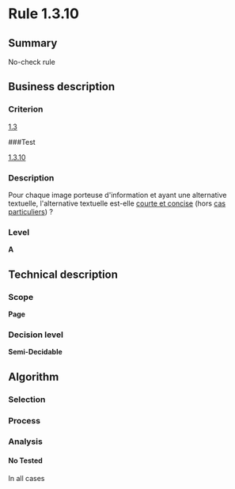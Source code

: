 # Rule 1.3.10

## Summary

No-check rule

## Business description

### Criterion

[1.3](http://references.modernisation.gouv.fr/referentiel-technique-0#crit-1-3)

###Test

[1.3.10](http://references.modernisation.gouv.fr/referentiel-technique-0#test-1-3-10)

### Description

Pour chaque image porteuse d'information et ayant une alternative textuelle, l'alternative textuelle est-elle <a href="http://references.modernisation.gouv.fr/referentiel-technique-0#mAltCC">courte et concise</a> (hors <a href="http://references.modernisation.gouv.fr/referentiel-technique-0#cpCrit1-3" title="Cas particuliers pour le crit&egrave;re 1.3">cas particuliers</a>) ?

### Level

**A**

## Technical description

### Scope

**Page**

### Decision level

**Semi-Decidable**

## Algorithm

### Selection

### Process

### Analysis

#### No Tested 

In all cases
